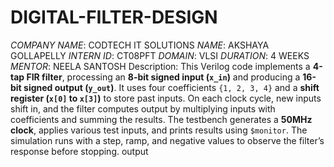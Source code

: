 # DIGITAL-FILTER-DESIGN
*COMPANY NAME*: CODTECH IT SOLUTIONS
*NAME*: AKSHAYA GOLLAPELLY
*INTERN ID*: CT08PFT
*DOMAIN*: VLSI
*DURATION*: 4 WEEKS
*MENTOR*: NEELA SANTOSH
Description: This Verilog code implements a **4-tap FIR filter**, processing an **8-bit signed input (`x_in`)** and producing a **16-bit signed output (`y_out`)**. It uses four coefficients `{1, 2, 3, 4}` and a **shift register (`x[0]` to `x[3]`)** to store past inputs. On each clock cycle, new inputs shift in, and the filter computes output by multiplying inputs with coefficients and summing the results. The testbench generates a **50MHz clock**, applies various test inputs, and prints results using `$monitor`. The simulation runs with a step, ramp, and negative values to observe the filter’s response before stopping.
output

